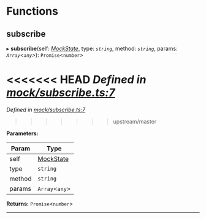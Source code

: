 

# Functions

<a id="subscribe"></a>

##  subscribe

▸ **subscribe**(self: *[MockState](_mock_types_d_.md#mockstate)*, type: *`string`*, method: *`string`*, params: *`Array`<`any`>*): `Promise`<`number`>

<<<<<<< HEAD
*Defined in [mock/subscribe.ts:7](https://github.com/chainx-org/chainx-api/blob/30f27c6/packages/api-provider/src/mock/subscribe.ts#L7)*
=======
*Defined in [mock/subscribe.ts:7](https://github.com/polkadot-js/api/blob/dfd2e70/packages/api-provider/src/mock/subscribe.ts#L7)*
>>>>>>> upstream/master

**Parameters:**

| Param | Type |
| ------ | ------ |
| self | [MockState](_mock_types_d_.md#mockstate) |
| type | `string` |
| method | `string` |
| params | `Array`<`any`> |

**Returns:** `Promise`<`number`>

___

